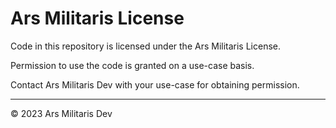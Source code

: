 # Ars Militaris License

Code in this repository is licensed under the Ars Militaris License.

Permission to use the code is granted on a use-case basis.

Contact Ars Militaris Dev with your use-case for obtaining permission.

---
&copy; 2023 Ars Militaris Dev